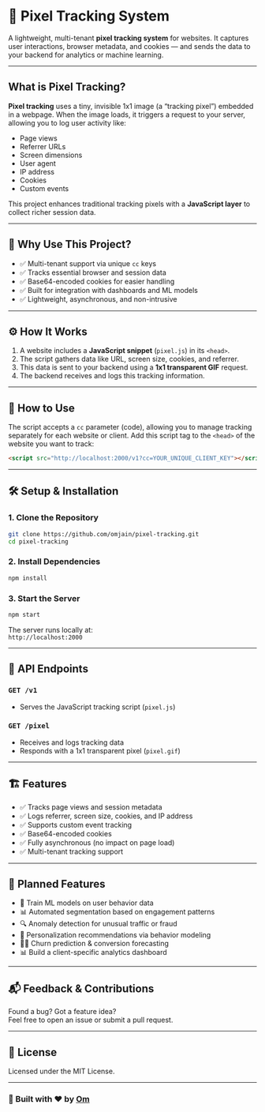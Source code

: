 # 🎯 Pixel Tracking System

A lightweight, multi-tenant **pixel tracking system** for websites. It captures user interactions, browser metadata, and cookies — and sends the data to your backend for analytics or machine learning.

---

## What is Pixel Tracking?

**Pixel tracking** uses a tiny, invisible 1x1 image (a “tracking pixel”) embedded in a webpage. When the image loads, it triggers a request to your server, allowing you to log user activity like:

- Page views  
- Referrer URLs  
- Screen dimensions  
- User agent  
- IP address  
- Cookies  
- Custom events

This project enhances traditional tracking pixels with a **JavaScript layer** to collect richer session data.

---

## 🚀 Why Use This Project?

- ✅ Multi-tenant support via unique `cc` keys  
- ✅ Tracks essential browser and session data  
- ✅ Base64-encoded cookies for easier handling  
- ✅ Built for integration with dashboards and ML models  
- ✅ Lightweight, asynchronous, and non-intrusive

---

## ⚙️ How It Works

1. A website includes a **JavaScript snippet** (`pixel.js`) in its `<head>`.
2. The script gathers data like URL, screen size, cookies, and referrer.
3. This data is sent to your backend using a **1x1 transparent GIF** request.
4. The backend receives and logs this tracking information.

---

## 📌 How to Use

The script accepts a `cc` parameter (code), allowing you to manage tracking separately for each website or client.
Add this script tag to the `<head>` of the website you want to track:

```html
<script src="http://localhost:2000/v1?cc=YOUR_UNIQUE_CLIENT_KEY"></script>
```

---

## 🛠 Setup & Installation

### 1. Clone the Repository

```bash
git clone https://github.com/omjain/pixel-tracking.git
cd pixel-tracking
```

### 2. Install Dependencies

```bash
npm install
```

### 3. Start the Server

```bash
npm start
```

The server runs locally at:  
`http://localhost:2000`

---

## 📡 API Endpoints

### `GET /v1`
- Serves the JavaScript tracking script (`pixel.js`)

### `GET /pixel`
- Receives and logs tracking data
- Responds with a 1x1 transparent pixel (`pixel.gif`)

---

## 🏗 Features

- ✅ Tracks page views and session metadata  
- ✅ Logs referrer, screen size, cookies, and IP address  
- ✅ Supports custom event tracking  
- ✅ Base64-encoded cookies  
- ✅ Fully asynchronous (no impact on page load)  
- ✅ Multi-tenant tracking support  

---

## 🧭 Planned Features
 
- 🧠 Train ML models on user behavior data
- 📊 Automated segmentation based on engagement patterns
- 🔍 Anomaly detection for unusual traffic or fraud
- 🧬 Personalization recommendations via behavior modeling
- 🕵️‍♂️ Churn prediction & conversion forecasting
- 📊 Build a client-specific analytics dashboard  

---

## 📬 Feedback & Contributions

Found a bug? Got a feature idea?  
Feel free to open an issue or submit a pull request.

---

## 📄 License

Licensed under the MIT License.

---

### 🚀 Built with ❤️ by [Om](https://github.com/omjain)
